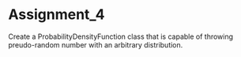 # Assignment_4
Create a ProbabilityDensityFunction class that is capable of throwing preudo-random number with an arbitrary distribution.
